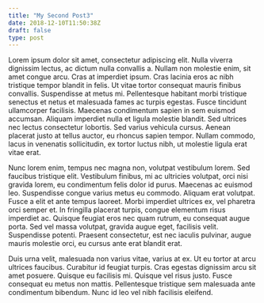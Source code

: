 ```yaml
---
title: "My Second Post3"
date: 2018-12-10T11:50:38Z
draft: false
type: post
---
```


Lorem ipsum dolor sit amet, consectetur adipiscing elit. Nulla viverra dignissim lectus, ac dictum nulla convallis a. Nullam non molestie enim, sit amet congue arcu. Cras at imperdiet ipsum. Cras lacinia eros ac nibh tristique tempor blandit in felis. Ut vitae tortor consequat mauris finibus convallis. Suspendisse at metus mi. Pellentesque habitant morbi tristique senectus et netus et malesuada fames ac turpis egestas. Fusce tincidunt ullamcorper facilisis. Maecenas condimentum sapien in sem euismod accumsan. Aliquam imperdiet nulla et ligula molestie blandit. Sed ultrices nec lectus consectetur lobortis. Sed varius vehicula cursus. Aenean placerat justo at tellus auctor, eu rhoncus sapien tempor. Nullam commodo, lacus in venenatis sollicitudin, ex tortor luctus nibh, ut molestie ligula erat vitae erat.

Nunc lorem enim, tempus nec magna non, volutpat vestibulum lorem. Sed faucibus tristique elit. Vestibulum finibus, mi ac ultricies volutpat, orci nisi gravida lorem, eu condimentum felis dolor id purus. Maecenas ac euismod leo. Suspendisse congue varius metus eu commodo. Aliquam erat volutpat. Fusce a elit et ante tempus laoreet. Morbi imperdiet ultrices ex, vel pharetra orci semper et. In fringilla placerat turpis, congue elementum risus imperdiet ac. Quisque feugiat eros nec quam rutrum, eu consequat augue porta. Sed vel massa volutpat, gravida augue eget, facilisis velit. Suspendisse potenti. Praesent consectetur, est nec iaculis pulvinar, augue mauris molestie orci, eu cursus ante erat blandit erat.

Duis urna velit, malesuada non varius vitae, varius at ex. Ut eu tortor at arcu ultrices faucibus. Curabitur id feugiat turpis. Cras egestas dignissim arcu sit amet posuere. Quisque eu facilisis mi. Quisque vel risus justo. Fusce consequat eu metus non mattis. Pellentesque tristique sem malesuada ante condimentum bibendum. Nunc id leo vel nibh facilisis eleifend.

